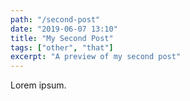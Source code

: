 ```yaml
---
path: "/second-post"
date: "2019-06-07 13:10"
title: "My Second Post"
tags: ["other", "that"]
excerpt: "A preview of my second post"
---
```

Lorem ipsum.